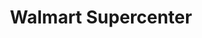 ---
title: "Walmart Supercenter"
url: /fort-worth/walmart-supercenter-golden-triangle-boulevard/
shop: Supermarkt
---